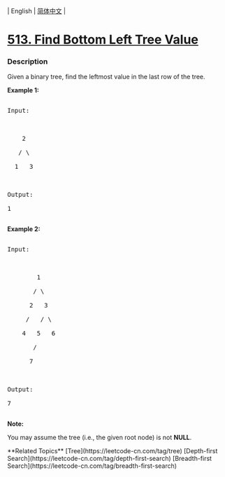 | English | [简体中文](README.md) |

# [513. Find Bottom Left Tree Value](https://leetcode-cn.com/problems/find-bottom-left-tree-value)
 ### Description
<p>
Given a binary tree, find the leftmost value in the last row of the tree. 
</p>

<p><b>Example 1:</b><br />
<pre>
Input:

    2
   / \
  1   3

Output:
1
</pre>
</p>

<p> <b> Example 2: </b><br>
<pre>
Input:

        1
       / \
      2   3
     /   / \
    4   5   6
       /
      7

Output:
7
</pre>
</p>

<p><b>Note:</b>
You may assume the tree (i.e., the given root node) is not <b>NULL</b>.
</p>
**Related Topics**  [Tree](https://leetcode-cn.com/tag/tree) [Depth-first Search](https://leetcode-cn.com/tag/depth-first-search) [Breadth-first Search](https://leetcode-cn.com/tag/breadth-first-search) 